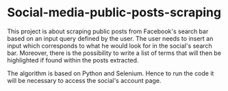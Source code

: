 # Social-media-public-posts-scraping

This project is about scraping public posts from Facebook's search bar based on an input query defined by the user.
The user needs to insert an input which corresponds to what he would look for in the social's search bar. Moreover, there is the possibility to write a list of terms that will then be highlighted if found within the posts extracted.

The algorithm is based on Python and Selenium. Hence to run the code it will be necessary to access the social's account page.


